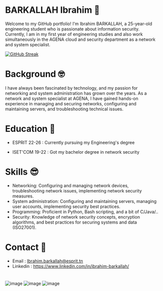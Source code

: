 # BARKALLAH Ibrahim 👋

Welcome to my GitHub portfolio! I'm Ibrahim BARKALLAH, a 25-year-old engineering student who is passionate about information security. Currently, I am in my first year of engineering studies and also work simultaneously in the AGENA cloud and security department as a network and system specialist.


[![GitHub Streak](http://github-readme-streak-stats.herokuapp.com?user=IbrahimEsprit&theme=dark&background=000000)](https://git.io/streak-stats)

# Background :nerd_face:

I have always been fascinated by technology, and my passion for networking and system administration has grown over the years. As a network and system specialist at AGENA, I have gained hands-on experience in managing and securing networks, configuring and maintaining servers, and troubleshooting technical issues.

# Education :school:

  * ESPRIT 22-26 : Currently pursuing my Engineering's degree 


  * ISET'COM 19-22 : Got my bachelor degree in network security 



# Skills :sunglasses:

  * Networking: Configuring and managing network devices, troubleshooting network issues, implementing network security measures.
  * System administration: Configuring and maintaining servers, managing user accounts, implementing security best practices.
  * Programming: Proficient in Python, Bash scripting, and a bit of C/Java/..
  * Security: Knowledge of network security concepts, encryption algorithms, and best practices for securing systems and data (ISO27001).
  
# Contact :iphone:

  * Email : Ibrahim.barkallah@esprit.tn
  * Linkedin : https://www.linkedin.com/in/ibrahim-barkallah/
# 
![image](https://user-images.githubusercontent.com/123778955/232210597-ccae3595-ce7e-41e3-b500-fd489d6c14b6.png)
![image](https://user-images.githubusercontent.com/123778955/232210726-c98970c4-dc3f-4ad6-a0ab-ea03411d4877.png)
![image](https://user-images.githubusercontent.com/123778955/232210668-9311439f-bfe2-45bf-84b7-4e6d21dbfecd.png)
